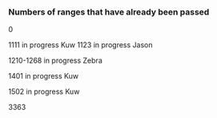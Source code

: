 ### Numbers of ranges that have already been passed
0


1111 in progress Kuw
1123 in progress Jason

1210-1268 in progress Zebra

1401 in progress Kuw

1502 in progress Kuw



3363
